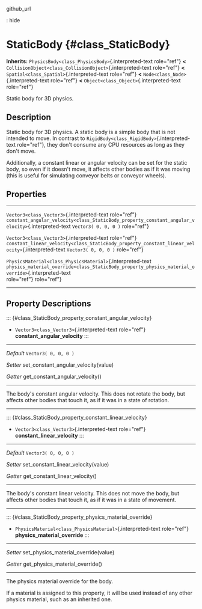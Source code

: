 github\_url

:   hide

StaticBody {#class_StaticBody}
==========

**Inherits:** `PhysicsBody<class_PhysicsBody>`{.interpreted-text
role="ref"} **\<**
`CollisionObject<class_CollisionObject>`{.interpreted-text role="ref"}
**\<** `Spatial<class_Spatial>`{.interpreted-text role="ref"} **\<**
`Node<class_Node>`{.interpreted-text role="ref"} **\<**
`Object<class_Object>`{.interpreted-text role="ref"}

Static body for 3D physics.

Description
-----------

Static body for 3D physics. A static body is a simple body that is not
intended to move. In contrast to
`RigidBody<class_RigidBody>`{.interpreted-text role="ref"}, they don\'t
consume any CPU resources as long as they don\'t move.

Additionally, a constant linear or angular velocity can be set for the
static body, so even if it doesn\'t move, it affects other bodies as if
it was moving (this is useful for simulating conveyor belts or conveyor
wheels).

Properties
----------

  ------------------------------------------------------------ ---------------------------------------------------------------------------------------------------- ----------------------
  `Vector3<class_Vector3>`{.interpreted-text role="ref"}       `constant_angular_velocity<class_StaticBody_property_constant_angular_velocity>`{.interpreted-text   `Vector3( 0, 0, 0 )`
                                                               role="ref"}                                                                                          

  `Vector3<class_Vector3>`{.interpreted-text role="ref"}       `constant_linear_velocity<class_StaticBody_property_constant_linear_velocity>`{.interpreted-text     `Vector3( 0, 0, 0 )`
                                                               role="ref"}                                                                                          

  `PhysicsMaterial<class_PhysicsMaterial>`{.interpreted-text   `physics_material_override<class_StaticBody_property_physics_material_override>`{.interpreted-text   
  role="ref"}                                                  role="ref"}                                                                                          
  ------------------------------------------------------------ ---------------------------------------------------------------------------------------------------- ----------------------

Property Descriptions
---------------------

::: {#class_StaticBody_property_constant_angular_velocity}
-   `Vector3<class_Vector3>`{.interpreted-text role="ref"}
    **constant\_angular\_velocity**
:::

  ----------- -----------------------------------------
  *Default*   `Vector3( 0, 0, 0 )`

  *Setter*    set\_constant\_angular\_velocity(value)

  *Getter*    get\_constant\_angular\_velocity()
  ----------- -----------------------------------------

The body\'s constant angular velocity. This does not rotate the body,
but affects other bodies that touch it, as if it was in a state of
rotation.

------------------------------------------------------------------------

::: {#class_StaticBody_property_constant_linear_velocity}
-   `Vector3<class_Vector3>`{.interpreted-text role="ref"}
    **constant\_linear\_velocity**
:::

  ----------- ----------------------------------------
  *Default*   `Vector3( 0, 0, 0 )`

  *Setter*    set\_constant\_linear\_velocity(value)

  *Getter*    get\_constant\_linear\_velocity()
  ----------- ----------------------------------------

The body\'s constant linear velocity. This does not move the body, but
affects other bodies that touch it, as if it was in a state of movement.

------------------------------------------------------------------------

::: {#class_StaticBody_property_physics_material_override}
-   `PhysicsMaterial<class_PhysicsMaterial>`{.interpreted-text
    role="ref"} **physics\_material\_override**
:::

  ---------- -----------------------------------------
  *Setter*   set\_physics\_material\_override(value)

  *Getter*   get\_physics\_material\_override()
  ---------- -----------------------------------------

The physics material override for the body.

If a material is assigned to this property, it will be used instead of
any other physics material, such as an inherited one.
